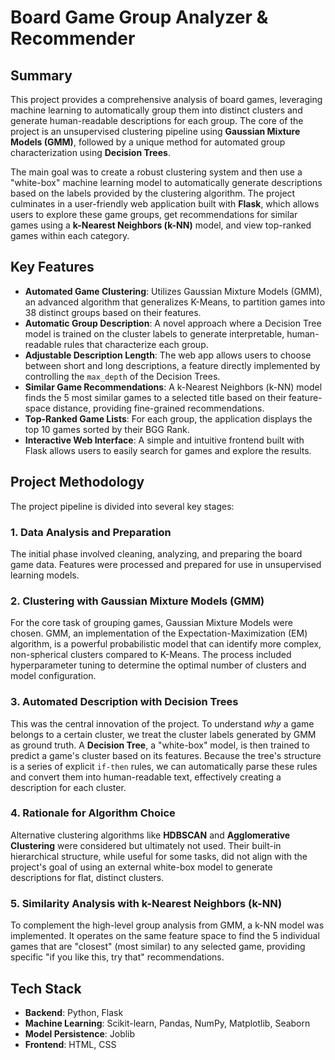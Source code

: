 # Board Game Group Analyzer & Recommender

## Summary

This project provides a comprehensive analysis of board games, leveraging machine learning to automatically group them into distinct clusters and generate human-readable descriptions for each group. The core of the project is an unsupervised clustering pipeline using **Gaussian Mixture Models (GMM)**, followed by a unique method for automated group characterization using **Decision Trees**.

The main goal was to create a robust clustering system and then use a "white-box" machine learning model to automatically generate descriptions based on the labels provided by the clustering algorithm. The project culminates in a user-friendly web application built with **Flask**, which allows users to explore these game groups, get recommendations for similar games using a **k-Nearest Neighbors (k-NN)** model, and view top-ranked games within each category.

## Key Features

- **Automated Game Clustering**: Utilizes Gaussian Mixture Models (GMM), an advanced algorithm that generalizes K-Means, to partition games into 38 distinct groups based on their features.
- **Automatic Group Description**: A novel approach where a Decision Tree model is trained on the cluster labels to generate interpretable, human-readable rules that characterize each group.
- **Adjustable Description Length**: The web app allows users to choose between short and long descriptions, a feature directly implemented by controlling the `max_depth` of the Decision Trees.
- **Similar Game Recommendations**: A k-Nearest Neighbors (k-NN) model finds the 5 most similar games to a selected title based on their feature-space distance, providing fine-grained recommendations.
- **Top-Ranked Game Lists**: For each group, the application displays the top 10 games sorted by their BGG Rank.
- **Interactive Web Interface**: A simple and intuitive frontend built with Flask allows users to easily search for games and explore the results.

## Project Methodology

The project pipeline is divided into several key stages:

### 1. Data Analysis and Preparation
The initial phase involved cleaning, analyzing, and preparing the board game data. Features were processed and prepared for use in unsupervised learning models.

### 2. Clustering with Gaussian Mixture Models (GMM)
For the core task of grouping games, Gaussian Mixture Models were chosen. GMM, an implementation of the Expectation-Maximization (EM) algorithm, is a powerful probabilistic model that can identify more complex, non-spherical clusters compared to K-Means. The process included hyperparameter tuning to determine the optimal number of clusters and model configuration.

### 3. Automated Description with Decision Trees
This was the central innovation of the project. To understand *why* a game belongs to a certain cluster, we treat the cluster labels generated by GMM as ground truth. A **Decision Tree**, a "white-box" model, is then trained to predict a game's cluster based on its features. Because the tree's structure is a series of explicit `if-then` rules, we can automatically parse these rules and convert them into human-readable text, effectively creating a description for each cluster.

### 4. Rationale for Algorithm Choice
Alternative clustering algorithms like **HDBSCAN** and **Agglomerative Clustering** were considered but ultimately not used. Their built-in hierarchical structure, while useful for some tasks, did not align with the project's goal of using an external white-box model to generate descriptions for flat, distinct clusters.

### 5. Similarity Analysis with k-Nearest Neighbors (k-NN)
To complement the high-level group analysis from GMM, a k-NN model was implemented. It operates on the same feature space to find the 5 individual games that are "closest" (most similar) to any selected game, providing specific "if you like this, try that" recommendations.

## Tech Stack

- **Backend**: Python, Flask
- **Machine Learning**: Scikit-learn, Pandas, NumPy, Matplotlib, Seaborn
- **Model Persistence**: Joblib
- **Frontend**: HTML, CSS

